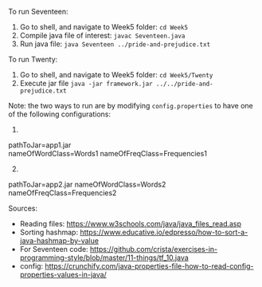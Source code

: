 To run Seventeen:

1. Go to shell, and navigate to Week5 folder: `cd Week5`
2. Compile java file of interest: `javac Seventeen.java`
3. Run java file: `java Seventeen ../pride-and-prejudice.txt`

To run Twenty:

1. Go to shell, and navigate to Week5 folder: `cd Week5/Twenty`
2. Execute jar file `java -jar framework.jar ../../pride-and-prejudice.txt`

Note: the two ways to run are by modifying `config.properties` to have one of the following configurations:

1. ```
pathToJar=app1.jar  
nameOfWordClass=Words1
nameOfFreqClass=Frequencies1

2. ```
pathToJar=app2.jar
nameOfWordClass=Words2
nameOfFreqClass=Frequencies2


Sources:
- Reading files: https://www.w3schools.com/java/java_files_read.asp
- Sorting hashmap: https://www.educative.io/edpresso/how-to-sort-a-java-hashmap-by-value
- For Seventeen code:
https://github.com/crista/exercises-in-programming-style/blob/master/11-things/tf_10.java
- config:
https://crunchify.com/java-properties-file-how-to-read-config-properties-values-in-java/
